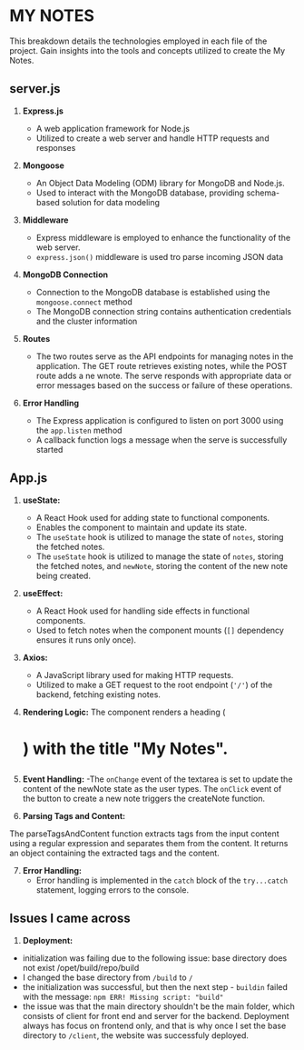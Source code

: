 # MY NOTES 

This breakdown details the technologies employed in each file of the project. Gain insights into the tools and concepts utilized to create the My Notes.

## server.js

1. **Express.js** 
    - A web application framework for Node.js
    - Utilized to create a web server and handle HTTP requests and responses 

2. **Mongoose**
    - An Object Data Modeling (ODM) library for MongoDB and Node.js. 
    - Used to interact with the MongoDB database, providing schema-based solution for data modeling 

3. **Middleware**
    - Express middleware is employed to enhance the functionality of the web server. 
    - `express.json()` middleware is used tro parse incoming JSON data 

4. **MongoDB Connection**
    - Connection to the MongoDB database is established using the `mongoose.connect` method 
    - The MongoDB connection string contains authentication credentials and the cluster information 
   
5. **Routes**
   - The two routes serve as the API endpoints for managing notes in the application. The GET route retrieves existing notes, while the POST route adds a ne wnote. The serve responds with appropriate data or error messages based on the success or failure of these operations. 

6. **Error Handling**
    - The Express application is configured to listen on port 3000 using the `app.listen` method 
    - A callback function logs a message when the serve is successfully started 


## App.js

1. **useState:**
   - A React Hook used for adding state to functional components.
   - Enables the component to maintain and update its state.
   - The `useState` hook is utilized to manage the state of `notes`, storing the fetched notes.
   - The `useState` hook is utilized to manage the state of `notes`, storing the fetched notes, and `newNote`, storing the content of the new note being created.

2. **useEffect:**
   - A React Hook used for handling side effects in functional components.
   - Used to fetch notes when the component mounts (`[]` dependency ensures it runs only once).

3. **Axios:**
   - A JavaScript library used for making HTTP requests.
   - Utilized to make a GET request to the root endpoint (`'/'`) of the backend, fetching existing notes.

4. **Rendering Logic:**
   The component renders a heading (<h1>) with the title "My Notes".

5. **Event Handling:**
   -The `onChange` event of the textarea is set to update the content of the newNote state as the user types.
The `onClick` event of the button to create a new note triggers the createNote function.

6. **Parsing Tags and Content:**

The parseTagsAndContent function extracts tags from the input content using a regular expression and separates them from the content.
It returns an object containing the extracted tags and the content.

7. **Error Handling:**
   - Error handling is implemented in the `catch` block of the `try...catch` statement, logging errors to the console.


## Issues I came across 
1. **Deployment:**
-  initialization was failing due to the following issue: base directory does not exist /opet/build/repo/build
- I changed the base directory from `/build` to `/`
- the initialization was successful, but then the next step - `buildin` failed with the message: `npm ERR! Missing script: "build"`
- the issue was that the main directory shouldn't be the main folder, which consists of client for front end and server for the backend. Deployment always has focus on frontend only, and that is why once I set the base directory to `/client`, the website was successfuly deployed. 



